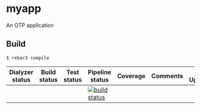 myapp
=====

An OTP application

Build
-----

    $ rebar3 compile

| Dialyzer status | Build status | Test status | Pipeline status | Coverage | Comments | Last Updated |
|-----------------|--------------|-------------|-----------------|----------|----------|--------------|
|                 |              |             | [![build status](https://travis-ci.org/NAR/test_dashboard.svg?branch=master)](https://travis-ci.org/NAR/test_dashboard.svg?branch=master) | | | |

